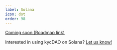 ```yaml
---
label: Solana
icon: dot
order: 98
---
```


[Coming soon (Roadmap link)]()

Interested in using kycDAO on Solana? [Let us know!](/support)